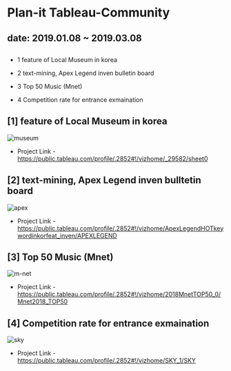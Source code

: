 # Plan-it Tableau-Community 

## date: 2019.01.08 ~ 2019.03.08


## <Topic>

- 1 feature of Local Museum in korea

- 2 text-mining, Apex Legend inven bulletin board

- 3 Top 50 Music (Mnet)

- 4 Competition rate for entrance exmaination




## [1] feature of Local Museum in korea
![museum](https://user-images.githubusercontent.com/54028026/82013549-88683880-96b5-11ea-83e1-a90505cb22e1.png)
- Project Link - https://public.tableau.com/profile/.2852#!/vizhome/_29582/sheet0


## [2] text-mining, Apex Legend inven bulltetin board
![apex](https://user-images.githubusercontent.com/54028026/82013641-b64d7d00-96b5-11ea-803e-937dfea2c024.png)
- Project Link - https://public.tableau.com/profile/.2852#!/vizhome/ApexLegendHOTkeywordinkorfeat_inven/APEXLEGEND


## [3] Top 50 Music (Mnet)
![m-net](https://user-images.githubusercontent.com/54028026/82015835-a71cfe00-96ba-11ea-8da4-f5aa43256d40.png)

- Project Link - https://public.tableau.com/profile/.2852#!/vizhome/2018MnetTOP50_0/Mnet2018_TOP50


## [4] Competition rate for entrance exmaination
![sky](https://user-images.githubusercontent.com/54028026/82015841-a84e2b00-96ba-11ea-916c-390525b8cc4a.png)
- Project Link - https://public.tableau.com/profile/.2852#!/vizhome/SKY_1/SKY
